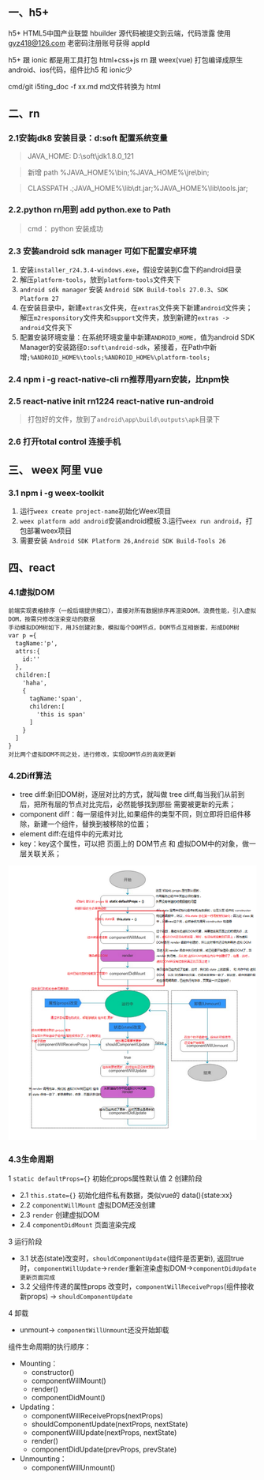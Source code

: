 ## 一、h5+
h5+  HTML5中国产业联盟
hbuilder 源代码被提交到云端，代码泄露   使用 gyz418@126.com 老密码注册账号获得 appId

h5+ 跟 ionic 都是用工具打包 html+css+js
rn 跟 weex(vue) 打包编译成原生android、ios代码，组件比h5 和 ionic少


cmd/git i5ting_doc -f xx.md  md文件转换为 html
## 二、rn 
### 2.1安装jdk8  安装目录：d:soft 配置系统变量
  > JAVA_HOME:  D:\soft\jdk1.8.0_121
  
  > 新增 path  %JAVA_HOME%\bin;%JAVA_HOME%\jre\bin;
  
  > CLASSPATH .;JAVA_HOME%\lib\dt.jar;%JAVA_HOME%\lib\tools.jar;
  
### 2.2.python rn用到  add python.exe to Path  
  > cmd： python 安装成功
  
### 2.3 安装android sdk manager 可如下配置安卓环境 
  1. 安装`installer_r24.3.4-windows.exe`，假设安装到C盘下的android目录
  3. 解压`platform-tools`，放到`platform-tools`文件夹下
  4. `android sdk manager` 安装 `Android SDK Build-tools 27.0.3`、`SDK Platform 27`
  5. 在安装目录中，新建`extras`文件夹，在`extras`文件夹下新建`android`文件夹；解压`m2responsitory`文件夹和`support`文件夹，放到新建的`extras -> android`文件夹下
  6. 配置安装环境变量：在系统环境变量中新建`ANDROID_HOME`，值为android SDK Manager的安装路径`D:soft\android-sdk`，紧接着，在Path中新增`;%ANDROID_HOME%\tools;%ANDROID_HOME%\platform-tools;`

### 2.4 npm i -g react-native-cli  rn推荐用yarn安装，比npm快

### 2.5 react-native init rn1224   react-native run-android
  > 打包好的文件，放到了`android\app\build\outputs\apk`目录下
  
### 2.6 打开total control 连接手机

## 三、 weex 阿里  vue
### 3.1 npm i -g weex-toolkit
1. 运行`weex create project-name`初始化Weex项目 
2. `weex platform add android`安装android模板 
3.运行`weex run android`，打包部署weex项目
4. 需要安装  `Android SDK Platform 26,Android SDK Build-Tools 26`

## 四、react

### 4.1虚拟DOM
```
前端实现表格排序（一般后端提供接口），直接对所有数据排序再渲染DOM，浪费性能，引入虚拟DOM，按需只修改渲染变动的数据
手动模拟DOM树如下，用JS创建对象，模拟每个DOM节点，DOM节点互相嵌套，形成DOM树
var p ={
  tagName:'p',
  attrs:{
    id:''
  },
  children:[
    'haha',
    {
      tagName:'span',
      children:[
        'this is span'
      ]
    }
  ]
}
对比两个虚拟DOM不同之处，进行修改，实现DOM节点的高效更新
```
### 4.2Diff算法
 - tree diff:新旧DOM树，逐层对比的方式，就叫做 tree diff,每当我们从前到后，把所有层的节点对比完后，必然能够找到那些 需要被更新的元素；
 - component diff：每一层组件对比,如果组件的类型不同，则立即将旧组件移除，新建一个组件，替换到被移除的位置；
 - element diff:在组件中的元素对比
 - key：key这个属性，可以把 页面上的 DOM节点 和 虚拟DOM中的对象，做一层关联关系；

![图片](./React中组件的生命周期%20-%20详解.png) 

### 4.3生命周期
1 `static defaultProps={}` 初始化props属性默认值
2 创建阶段
  - 2.1 `this.state={}` 初始化组件私有数据，类似vue的 data(){state:xx}
  - 2.2 `componentWillMount` 虚拟DOM还没创建 
  - 2.3 `render` 创建虚拟DOM
  - 2.4 `componentDidMount` 页面渲染完成
  
3 运行阶段
  + 3.1 状态(state)改变时，`shouldComponentUpdate`(组件是否更新), 返回true 时，`componentWillUpdate`->`render`重新渲染虚拟DOM->`componentDidUpdate更新页面完成`
  + 3.2 父组件传递的属性props 改变时，`componentWillReceiveProps`(组件接收新props) -> `shouldComponentUpdate`

4 卸载
  + unmount-> `componentWillUnmount`还没开始卸载

组件生命周期的执行顺序：
+ Mounting：
  - constructor()
  - componentWillMount()
  - render()
  - componentDidMount()
+ Updating：
  - componentWillReceiveProps(nextProps)
  - shouldComponentUpdate(nextProps, nextState)
  - componentWillUpdate(nextProps, nextState)
  - render()
  - componentDidUpdate(prevProps, prevState)
+ Unmounting：
  - componentWillUnmount()  